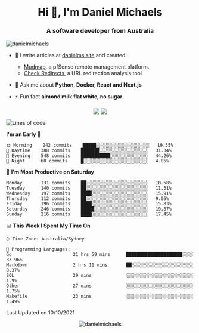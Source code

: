<h1 align="center">Hi 👋, I'm Daniel Michaels</h1>
<h3 align="center">A software developer from Australia</h3>
<p align="left"> <img src="https://komarev.com/ghpvc/?username=danielmichaels" alt="danielmichaels" /> </p>

- 📝 I write articles at [danielms.site](https://danielms.site?ref=danielmichaels-github) and created:
    - [Mudmap](https://mudmap.io?ref=danielmichaels-github), a pfSense remote management platform.
    - [Check Redirects](https://www.check-redirects.com?ref=danielmichaels-github), a URL redirection analysis tool
- 💬 Ask me about **Python, Docker, React and Next.js**

- ⚡ Fun fact **almond milk flat white, no sugar**

<p align="center">
<a href="https://twitter.com/dansult" target="_blank"><img align="center" src="https://img.shields.io/badge/twitter-%231DA1F2.svg?&style=for-the-badge&logo=twitter&logoColor=white"></a>
<a href="https://linkedin.com/in/daniel-michaels" target="_blank"><img align="center" src="https://img.shields.io/badge/linkedin-%230077B5.svg?&style=for-the-badge&logo=linkedin&logoColor=white"></a>
</p>

<!--START_SECTION:waka-->
![Lines of code](https://img.shields.io/badge/From%20Hello%20World%20I%27ve%20Written-366914%20lines%20of%20code-blue)

**I'm an Early 🐤** 

```text
🌞 Morning    242 commits    █████░░░░░░░░░░░░░░░░░░░░   19.55% 
🌆 Daytime    388 commits    ███████░░░░░░░░░░░░░░░░░░   31.34% 
🌃 Evening    548 commits    ███████████░░░░░░░░░░░░░░   44.26% 
🌙 Night      60 commits     █░░░░░░░░░░░░░░░░░░░░░░░░   4.85%

```
📅 **I'm Most Productive on Saturday** 

```text
Monday       131 commits    ██░░░░░░░░░░░░░░░░░░░░░░░   10.58% 
Tuesday      140 commits    ██░░░░░░░░░░░░░░░░░░░░░░░   11.31% 
Wednesday    197 commits    ████░░░░░░░░░░░░░░░░░░░░░   15.91% 
Thursday     112 commits    ██░░░░░░░░░░░░░░░░░░░░░░░   9.05% 
Friday       196 commits    ████░░░░░░░░░░░░░░░░░░░░░   15.83% 
Saturday     246 commits    █████░░░░░░░░░░░░░░░░░░░░   19.87% 
Sunday       216 commits    ████░░░░░░░░░░░░░░░░░░░░░   17.45%

```


📊 **This Week I Spent My Time On** 

```text
⌚︎ Time Zone: Australia/Sydney

💬 Programming Languages: 
Go                       21 hrs 59 mins      █████████████████████░░░░   83.96% 
Markdown                 2 hrs 11 mins       ██░░░░░░░░░░░░░░░░░░░░░░░   8.37% 
SQL                      29 mins             ░░░░░░░░░░░░░░░░░░░░░░░░░   1.9% 
Other                    27 mins             ░░░░░░░░░░░░░░░░░░░░░░░░░   1.75% 
Makefile                 23 mins             ░░░░░░░░░░░░░░░░░░░░░░░░░   1.49%

```


 Last Updated on 10/10/2021
<!--END_SECTION:waka-->

<p align="center"> <img src="https://github-readme-stats.vercel.app/api?username=danielmichaels&show_icons=true" alt="danielmichaels" /> </p>

